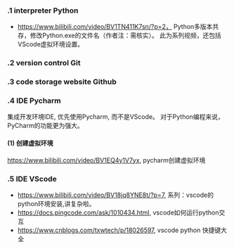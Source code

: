 ### .1 interpreter Python
+ https://www.bilibili.com/video/BV1TN411K7sn/?p=2，
  Python多版本共存，修改Python.exe的文件名（作者注：需核实）。
  此为系列视频，还包括VScode虚拟环境设置。
  
### .2 version control Git

### .3 code storage website Github

### .4 IDE Pycharm
集成开发环境IDE, 优先使用Pycharm, 而不是VScode。
对于Python编程来说，PyCharm的功能更为强大。
#### (1) 创建虚拟环境
https://www.bilibili.com/video/BV1EQ4y1V7yx, pycharm创建虚拟环境 

### .5 IDE VScode
+ https://www.bilibili.com/video/BV18jq8YNE8t/?p=7, 系列：vscode的python环境安装,讲复杂啦。
+ https://docs.pingcode.com/ask/1010434.html, vscode如何运行python交互
+ https://www.cnblogs.com/txwtech/p/18026597, vscode python 快捷键大全
